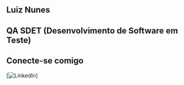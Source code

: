  ## Luiz Nunes

## QA SDET (Desenvolvimento de Software em Teste)

## Conecte-se comigo
[![LinkedIn](https://www.linkedin.com/in/luiz-nunes-b44b8024/)]
